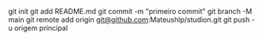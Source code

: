 git init
git add README.md
git commit -m "primeiro commit"
git branch -M main
git remote add origin git@github.com:Mateushlp/studion.git
git push -u origem principal